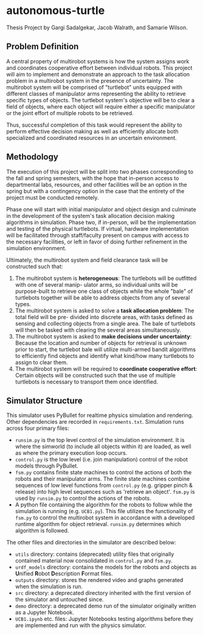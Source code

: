 # autonomous-turtle
Thesis Project by Gargi Sadalgekar, Jacob Walrath, and Samarie Wilson.

## Problem Definition
A central property of multirobot systems is how the system assigns work and coordinates cooperative effort
between individual robots. This project will aim to implement and demonstrate an approach to the task
allocation problem in a multirobot system in the presence of uncertainty. The multirobot system will be
comprised of "turtlebot" units equipped with different classes of manipulator arms representing the ability
to retrieve specific types of objects. The turtlebot system's objective will be to clear a field of objects, where
each object will require either a specific manipulator or the joint effort of multiple robots to be retrieved.

Thus, successful completion of this task would represent the ability to perform effective decision making
as well as efficiently allocate both specialized and coordinated resources in an uncertain environment.

## Methodology
The execution of this project will be split into two phases corresponding to the fall and spring semesters,
with the hope that in-person access to departmental labs, resources, and other facilities will be an option
in the spring but with a contingency option in the case that the entirety of the project must be conducted
remotely.

Phase one will start with initial manipulator and object design and culminate in the development of
the system's task allocation decision making algorithms in simulation. Phase two, if in-person, will be the
implementation and testing of the physical turtlebots. If virtual, hardware implementation will be facilitated
through staff/faculty present on campus with access to the necessary facilities, or left in favor of doing further
refinement in the simulation environment.

Ultimately, the multirobot system and field clearance task will be constructed such that:
1. The multirobot system is **heterogeneous**: The turtlebots will be outfitted with one of several manip-
ulator arms, so individual units will be purpose-built to retrieve one class of objects while the whole
"bale" of turtlebots together will be able to address objects from any of several types.
2. The multirobot system is asked to solve a **task allocation problem**: The total field will be pre-
divided into discrete areas, with tasks defined as sensing and collecting objects from a single area. The
bale of turtlebots will then be tasked with clearing the several areas simultaneously.
3. The multirobot system is asked to **make decisions under uncertainty**: Because the location and
number of objects for retrieval is unknown prior to start, the turtlebot bale will utilize multi-armed
bandit algorithms to efficiently find objects and identify what kind/how many turtlebots to assign to
clear them.
4. The multirobot system will be required to **coordinate cooperative effort**: Certain objects will be
constructed such that the use of multiple turtlebots is necessary to transport them once identified.

## Simulator Structure
This simulator uses PyBullet for realtime physics simulation and rendering. Other dependencies are recorded in
`requirements.txt`. Simulation runs across four primary files:
- `runsim.py` is the top level control of the simulation environment. It is where the simworld (to include all objects
within it) are loaded, as well as where the primary execution loop occurs.
- `control.py` is the low level (i.e. join manipulation) control of the robot models through PyBullet.
- `fsm.py` contains finite state machines to control the actions of both the robots and their manipulator arms. The
finite state machines combine sequences of low level functions from `control.py` (e.g. gripper pinch & release) into
high level sequences such as 'retrieve an object'. `fsm.py` is used by `runsim.py` to control the actions of the robots.
- A python file containing the algorithm for the robots to follow while the simulation is running (e.g. `UCB1.py`). This
file utilizes the functionality of `fsm.py` to control the multirobot system in accordance with a developed runtime
algorithm for object retrieval. `runsim.py` determines which algorithm is followed.

The other files and directories in the simulator are described below:
- `utils` directory: contains (deprecated) utility files that originally contained material now consolidated in
`control.py` and `fsm.py`.
- `urdf_models` directory: contains the models for the robots and objects as **U**nified **R**obot **D**escription 
**F**ormat files. 
- `outputs` directory: stores the rendered video and graphs generated when the simulation is run.
- `src` directory: a deprecated directory inherited with the first version of the simulator and untouched since.
- `demo` directory: a deprecated demo run of the simulator originally written as a Jupyter Notebook.
- `UCB1.ipynb` etc. files: Jupyter Notebooks testing algorithms before they are implemented and run with the physics
simulator.
